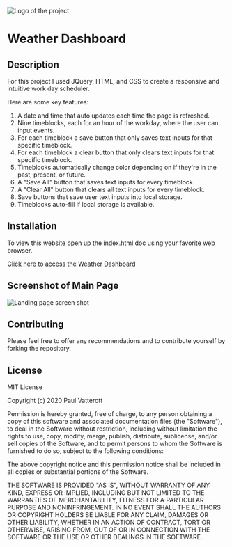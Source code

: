 ![Logo of the project](assets/MyPost.png)

# Weather Dashboard

## Description

For this project I used JQuery, HTML, and CSS to create a responsive and intuitive work day scheduler.

Here are some key features:

1. A date and time that auto updates each time the page is refreshed.
2. Nine timeblocks, each for an hour of the workday, where the user can input events.
3. For each timeblock a save button that only saves text inputs for that specific timeblock.
4. For each timeblock a clear button that only clears text inputs for that specific timeblock.
5. Timeblocks automatically change color depending on if they're in the past, present, or future.
6. A "Save All" button that saves text inputs for every timeblock.
7. A "Clear All" button that clears all text inputs for every timeblock.
8. Save buttons that save user text inputs into local storage.
9. Timeblocks auto-fill if local storage is available.

## Installation

To view this website open up the index.html doc using your favorite web browser.

[Click here to access the Weather Dashboard](https://pfvatterott.github.io/Weather-Dashboard/)

## Screenshot of Main Page

![Landing page screen shot](assets/screenshot.png)


## Contributing

Please feel free to offer any recommendations and to contribute yourself by forking the repository. 

## License

MIT License

Copyright (c) 2020 Paul Vatterott

Permission is hereby granted, free of charge, to any person obtaining a copy
of this software and associated documentation files (the "Software"), to deal
in the Software without restriction, including without limitation the rights
to use, copy, modify, merge, publish, distribute, sublicense, and/or sell
copies of the Software, and to permit persons to whom the Software is
furnished to do so, subject to the following conditions:

The above copyright notice and this permission notice shall be included in all
copies or substantial portions of the Software.

THE SOFTWARE IS PROVIDED "AS IS", WITHOUT WARRANTY OF ANY KIND, EXPRESS OR
IMPLIED, INCLUDING BUT NOT LIMITED TO THE WARRANTIES OF MERCHANTABILITY,
FITNESS FOR A PARTICULAR PURPOSE AND NONINFRINGEMENT. IN NO EVENT SHALL THE
AUTHORS OR COPYRIGHT HOLDERS BE LIABLE FOR ANY CLAIM, DAMAGES OR OTHER
LIABILITY, WHETHER IN AN ACTION OF CONTRACT, TORT OR OTHERWISE, ARISING FROM,
OUT OF OR IN CONNECTION WITH THE SOFTWARE OR THE USE OR OTHER DEALINGS IN THE
SOFTWARE.